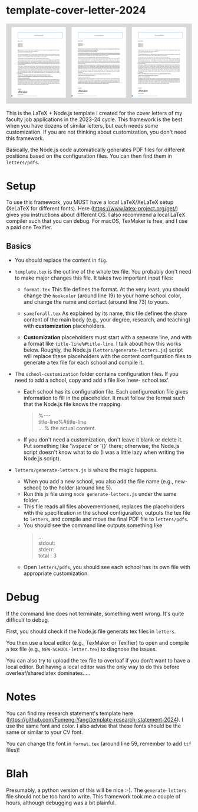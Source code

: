 # template-cover-letter-2024

![Preview](preview.png)

This is the LaTeX + Node.js template  I created for the cover letters of my faculty job applications in the 2023-24 cycle. 
This framework is the best when you have dozens of similar letters, but each needs some customization. If you are not thinking about customization, you don't need this framework.

Basically, the Node.js code automatically generates PDF files for different positions based on the configuration files. You can then find them in `letters/pdfs`.



# Setup

To use this framework, you MUST have a local LaTeX/XeLaTeX setup (XeLaTeX for different fonts). Here (https://www.latex-project.org/get/) gives you instructions about different OS. I also recommend a local LaTeX compiler such that you can debug. For macOS, TexMaker is free, and I use a paid one Texifier. 

## Basics
- You should replace the content in `fig`.

- `template.tex` is the outline of the whole tex file.  You probably don't need to make major changes this file. It takes two important input files: 
  
    - `format.tex` This file defines the format. At the very least, you should change the `hookcolor` (around line 19) to your home school color, and change the name and contact (around line 73) to yours.
  
    - `sameforall.tex` As explained by its name, this file defines the share content of the main body (e.g., your degree, research, and teaching) with **customization** placeholders. 
    -  **Customization** placeholders must start with a seperate line, and with a format like `title-line%#title-line`. I talk about how this works below. Roughly, the Node.js (`letters/generate-letters.js`) script will replace these placeholders with the content configuration files to generate a tex file for each school and compile it. 
 
 -  The `school-customization` folder contains configuration files. If you need to add a school, copy and add a file like 'new- school.tex'. 
    
    - Each school has its configuration file. Each configureation file gives information to fill in the placeholder. It must follow the format such that the Node.js file knows the mapping.
        > %---  
        title-line%#title-line    
        ... % the actual content. 
    
    - If you don't need a customization, don't leave it blank or delete it. Put something like '\vspace' or '{}' there; otherwise, the Node.js script doesn't know what to do (I was a little lazy when writing the Node.js script).
  

- `letters/generate-letters.js` is where the magic happens.
  
   - When you add a new school, you also add the file name (e.g., new-school) to the holder (around line 5). 
   - Run this js file using `node generate-letters.js` under the same folder.
   - This file reads all files abovementioned, replaces the placeholders with the specification in the school configuraiton, outputs the tex file to `letters`, and compile and move the final PDF file to `letters/pdfs`. 
   - You should see the command line outputs something like 
        > ...  
        stdout:   
        stderr:   
        total : 3
    - Open `letters/pdfs`, you should see each school has its own file with appropriate customization.  
    
# Debug

If the command line does not terminate, something went wrong. It's quite difficult to debug. 

First, you should check if the Node.js file generats tex files in `letters`. 

You then use a local editor (e.g., TexMaker or Texifier) to open and compile a tex file (e.g., `NEW-SCHOOL-letter.tex`) to diagnose the issues. 

You can also try to upload the tex file to overloaf if you don't want to have a local editor. But having a local editor was the only way to do this before overleaf/sharedlatex dominates.....


# Notes

You can find my research statement's template here (https://github.com/Fumeng-Yang/template-research-statement-2024). I use the same font and color. I also advise that these fonts should be the same or similar to your CV font. 

You can change the font in `format.tex` (around line 59, remember to add `ttf` files)!


# Blah

Presumably, a python version of this will be nice :-). The `generate-letters` file should not be too hard to write. This framework took me a couple of hours, although debugging was a bit plainful.
